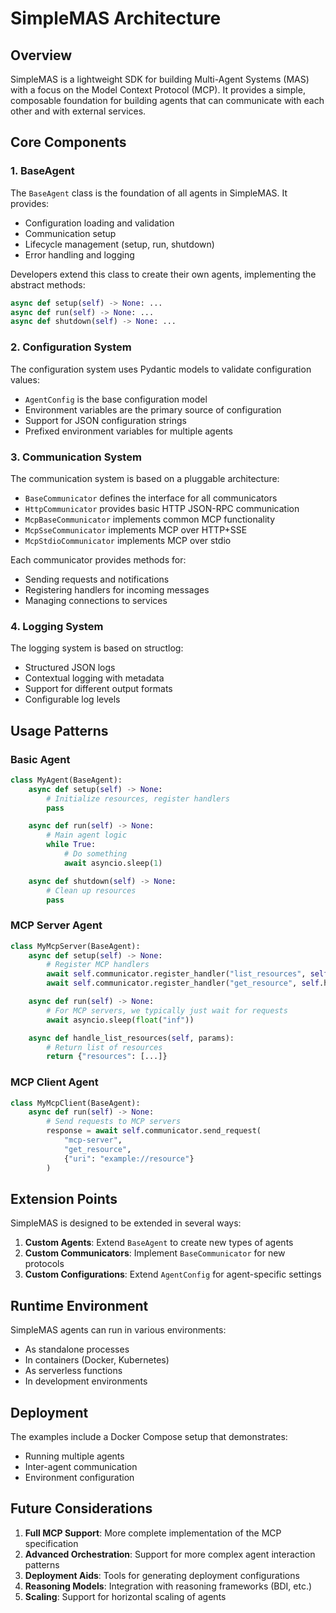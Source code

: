 # SimpleMAS Architecture

## Overview

SimpleMAS is a lightweight SDK for building Multi-Agent Systems (MAS) with a focus on the Model Context Protocol (MCP). It provides a simple, composable foundation for building agents that can communicate with each other and with external services.

## Core Components

### 1. BaseAgent

The `BaseAgent` class is the foundation of all agents in SimpleMAS. It provides:

- Configuration loading and validation
- Communication setup
- Lifecycle management (setup, run, shutdown)
- Error handling and logging

Developers extend this class to create their own agents, implementing the abstract methods:

```python
async def setup(self) -> None: ...
async def run(self) -> None: ...
async def shutdown(self) -> None: ...
```

### 2. Configuration System

The configuration system uses Pydantic models to validate configuration values:

- `AgentConfig` is the base configuration model
- Environment variables are the primary source of configuration
- Support for JSON configuration strings
- Prefixed environment variables for multiple agents

### 3. Communication System

The communication system is based on a pluggable architecture:

- `BaseCommunicator` defines the interface for all communicators
- `HttpCommunicator` provides basic HTTP JSON-RPC communication
- `McpBaseCommunicator` implements common MCP functionality
- `McpSseCommunicator` implements MCP over HTTP+SSE
- `McpStdioCommunicator` implements MCP over stdio

Each communicator provides methods for:

- Sending requests and notifications
- Registering handlers for incoming messages
- Managing connections to services

### 4. Logging System

The logging system is based on structlog:

- Structured JSON logs
- Contextual logging with metadata
- Support for different output formats
- Configurable log levels

## Usage Patterns

### Basic Agent

```python
class MyAgent(BaseAgent):
    async def setup(self) -> None:
        # Initialize resources, register handlers
        pass

    async def run(self) -> None:
        # Main agent logic
        while True:
            # Do something
            await asyncio.sleep(1)

    async def shutdown(self) -> None:
        # Clean up resources
        pass
```

### MCP Server Agent

```python
class MyMcpServer(BaseAgent):
    async def setup(self) -> None:
        # Register MCP handlers
        await self.communicator.register_handler("list_resources", self.handle_list_resources)
        await self.communicator.register_handler("get_resource", self.handle_get_resource)

    async def run(self) -> None:
        # For MCP servers, we typically just wait for requests
        await asyncio.sleep(float("inf"))

    async def handle_list_resources(self, params):
        # Return list of resources
        return {"resources": [...]}
```

### MCP Client Agent

```python
class MyMcpClient(BaseAgent):
    async def run(self) -> None:
        # Send requests to MCP servers
        response = await self.communicator.send_request(
            "mcp-server",
            "get_resource",
            {"uri": "example://resource"}
        )
```

## Extension Points

SimpleMAS is designed to be extended in several ways:

1. **Custom Agents**: Extend `BaseAgent` to create new types of agents
2. **Custom Communicators**: Implement `BaseCommunicator` for new protocols
3. **Custom Configurations**: Extend `AgentConfig` for agent-specific settings

## Runtime Environment

SimpleMAS agents can run in various environments:

- As standalone processes
- In containers (Docker, Kubernetes)
- As serverless functions
- In development environments

## Deployment

The examples include a Docker Compose setup that demonstrates:

- Running multiple agents
- Inter-agent communication
- Environment configuration

## Future Considerations

1. **Full MCP Support**: More complete implementation of the MCP specification
2. **Advanced Orchestration**: Support for more complex agent interaction patterns
3. **Deployment Aids**: Tools for generating deployment configurations
4. **Reasoning Models**: Integration with reasoning frameworks (BDI, etc.)
5. **Scaling**: Support for horizontal scaling of agents
